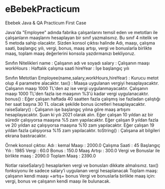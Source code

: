 # eBebekPracticum
Ebebek Java &amp; QA Practicum First Case

 Java'da "Employee" adında fabrika çalışanlarını temsil eden ve metotları ile çalışanların maaşlarını hesaplayan bir sınıf yazmalısınız.
Bu sınıf 4 nitelik ve 5 metoda sahip olacaktır. Sizden konsol çıktısı halinde Adı, maaşı, çalışma saati, başlangıç yılı, vergi, bonus, maaş artışı, vergi ve bonuslarla birlikte maaş, toplam maaş değerlerini konsola yazdırmanızı bekliyoruz.

Sınıfın Nitelikleri
name : Çalışanın adı ve soyadı
salary : Çalışanın maaşı
workHours : Haftalık çalışma saati
hireYear : İşe başlangıç yılı

Sınıfın Metotları
Employee(name,salary,workHours,hireYear) : Kurucu metot olup 4 parametre alacaktır.
tax() : Maaşa uygulanan vergiyi hesaplayacaktır.
Çalışanın maaşı 1000 TL'den az ise vergi uygulanmayacaktır.
Çalışanın maaşı 1000 TL'den fazla ise maaşının %3'ü kadar vergi uygulanacaktır.
bonus() : Eğer çalışan haftada 40 saatten fazla çalışmış ise fazladan çalıştığı her saat başına 30 TL olacak şekilde bonus ücretleri hesaplayacaktır.
raiseSalary() : Çalışanın işe başlangıç yılına göre maaş artışını hesaplayacaktır. Şuan ki yılı 2021 olarak alın.
Eğer çalışan 10 yıldan az bir süredir çalışıyorsa maaşına %5 zam yapılacaktır.
Eğer çalışan 9 yıldan fazla ve 20 yıldan az çalışıyorsa maaşına %10 zam yapılacaktır.
Eğer çalışan 19 yıldan fazla çalışıyorsa %15 zam yapılacaktır.
toString() : Çalışana ait bilgileri ekrana bastıracaktır.

Örnek konsol çıktısı:
Adı : kemal
Maaşı : 2000.0
Çalışma Saati : 45
Başlangıç Yılı : 1985
Vergi : 60.0
Bonus : 150.0
Maaş Artışı : 300.0
Vergi ve Bonuslar ile birlikte maaş : 2090.0
Toplam Maaş : 2390.0


Notlar 
raiseSalary() hesaplarken vergi ve bonusları dikkate almalısınız.
tax() fonksiyonu ile sadece salary’i uygulanan vergi hesaplanacak
Toplam maaş: çalışanın kendi maaşı +artış+ bonus
Vergi ve bonuslarla birlikte maaş için: vergi, bonus ve çalışanın kendi maaşı ile bulunacak.
